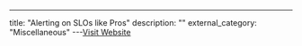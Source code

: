 ---
title: "Alerting on SLOs like Pros"
description: ""
external_category: "Miscellaneous"
---[Visit Website](https://developers.soundcloud.com/blog/alerting-on-slos)

